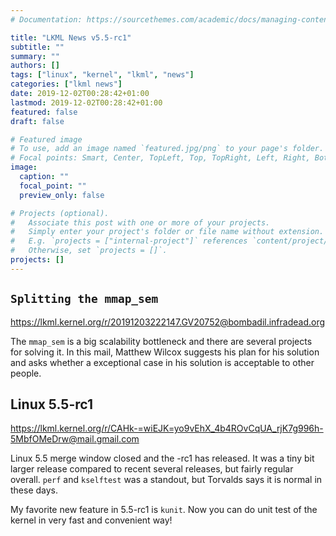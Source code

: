 ```yaml
---
# Documentation: https://sourcethemes.com/academic/docs/managing-content/

title: "LKML News v5.5-rc1"
subtitle: ""
summary: ""
authors: []
tags: ["linux", "kernel", "lkml", "news"]
categories: ["lkml news"]
date: 2019-12-02T00:28:42+01:00
lastmod: 2019-12-02T00:28:42+01:00
featured: false
draft: false

# Featured image
# To use, add an image named `featured.jpg/png` to your page's folder.
# Focal points: Smart, Center, TopLeft, Top, TopRight, Left, Right, BottomLeft, Bottom, BottomRight.
image:
  caption: ""
  focal_point: ""
  preview_only: false

# Projects (optional).
#   Associate this post with one or more of your projects.
#   Simply enter your project's folder or file name without extension.
#   E.g. `projects = ["internal-project"]` references `content/project/deep-learning/index.md`.
#   Otherwise, set `projects = []`.
projects: []
---
```



`Splitting the mmap_sem`
------------------------

https://lkml.kernel.org/r/20191203222147.GV20752@bombadil.infradead.org

The `mmap_sem` is a big scalability bottleneck and there are several projects
for solving it.  In this mail, Matthew Wilcox suggests his plan for his
solution and asks whether a exceptional case in his solution is acceptable to
other people.


Linux 5.5-rc1
-------------

https://lkml.kernel.org/r/CAHk-=wiEJK=yo9vEhX_4b4ROvCqUA_rjK7g996h-5MbfOMeDrw@mail.gmail.com

Linux 5.5 merge window closed and the -rc1 has released.
It was a tiny bit larger release compared to recent several releases, but
fairly regular overall.
`perf` and `kselftest` was a standout, but Torvalds says it is normal in these
days.

My favorite new feature in 5.5-rc1 is `kunit`.  Now you can do unit test of the
kernel in very fast and convenient way!
